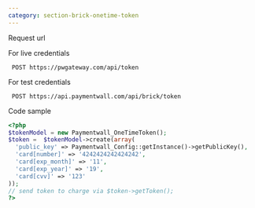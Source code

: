 ```yaml
---
category: section-brick-onetime-token
---
```

Request url

For live credentials
```
 POST https://pwgateway.com/api/token
```

For test credentials

```
 POST https://api.paymentwall.com/api/brick/token
```

Code sample
```php
<?php
$tokenModel = new Paymentwall_OneTimeToken();
$token =  $tokenModel->create(array(
  'public_key' => Paymentwall_Config::getInstance()->getPublicKey(),
  'card[number]' => '4242424242424242',
  'card[exp_month]' => '11',
  'card[exp_year]' => '19',
  'card[cvv]' => '123'
));
// send token to charge via $token->getToken();
?>
```